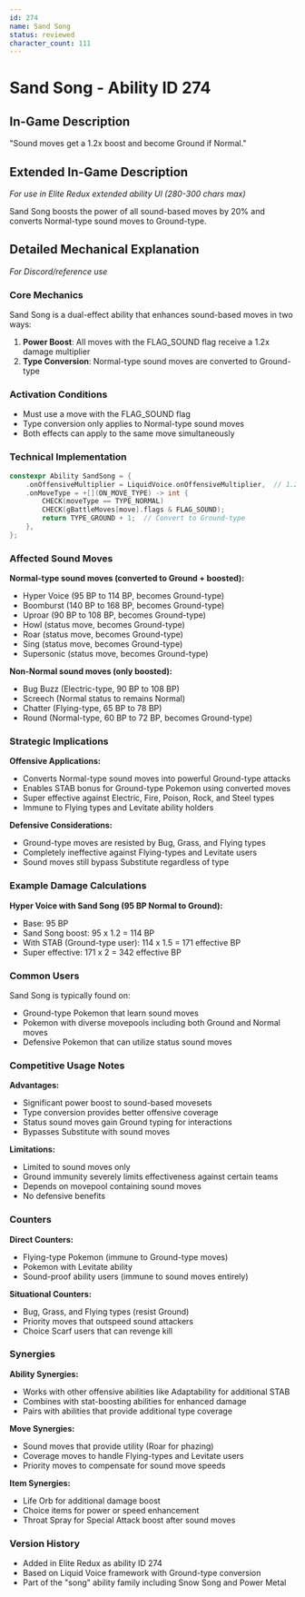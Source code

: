 ```yaml
---
id: 274
name: Sand Song
status: reviewed
character_count: 111
---
```


# Sand Song - Ability ID 274

## In-Game Description
"Sound moves get a 1.2x boost and become Ground if Normal."

## Extended In-Game Description
*For use in Elite Redux extended ability UI (280-300 chars max)*

Sand Song boosts the power of all sound-based moves by 20% and converts Normal-type sound moves to Ground-type. 

## Detailed Mechanical Explanation
*For Discord/reference use*

### Core Mechanics
Sand Song is a dual-effect ability that enhances sound-based moves in two ways:
1. **Power Boost**: All moves with the FLAG_SOUND flag receive a 1.2x damage multiplier
2. **Type Conversion**: Normal-type sound moves are converted to Ground-type

### Activation Conditions
- Must use a move with the FLAG_SOUND flag
- Type conversion only applies to Normal-type sound moves
- Both effects can apply to the same move simultaneously

### Technical Implementation
```cpp
constexpr Ability SandSong = {
    .onOffensiveMultiplier = LiquidVoice.onOffensiveMultiplier,  // 1.2x for sound moves
    .onMoveType = +[](ON_MOVE_TYPE) -> int {
        CHECK(moveType == TYPE_NORMAL)
        CHECK(gBattleMoves[move].flags & FLAG_SOUND);
        return TYPE_GROUND + 1;  // Convert to Ground-type
    },
};
```

### Affected Sound Moves
**Normal-type sound moves (converted to Ground + boosted):**
- Hyper Voice (95 BP to 114 BP, becomes Ground-type)
- Boomburst (140 BP to 168 BP, becomes Ground-type)  
- Uproar (90 BP to 108 BP, becomes Ground-type)
- Howl (status move, becomes Ground-type)
- Roar (status move, becomes Ground-type)
- Sing (status move, becomes Ground-type)
- Supersonic (status move, becomes Ground-type)

**Non-Normal sound moves (only boosted):**
- Bug Buzz (Electric-type, 90 BP to 108 BP)
- Screech (Normal status to remains Normal)
- Chatter (Flying-type, 65 BP to 78 BP)
- Round (Normal-type, 60 BP to 72 BP, becomes Ground-type)

### Strategic Implications
**Offensive Applications:**
- Converts Normal-type sound moves into powerful Ground-type attacks
- Enables STAB bonus for Ground-type Pokemon using converted moves
- Super effective against Electric, Fire, Poison, Rock, and Steel types
- Immune to Flying types and Levitate ability holders

**Defensive Considerations:**
- Ground-type moves are resisted by Bug, Grass, and Flying types
- Completely ineffective against Flying-types and Levitate users
- Sound moves still bypass Substitute regardless of type

### Example Damage Calculations
**Hyper Voice with Sand Song (95 BP Normal to Ground):**
- Base: 95 BP
- Sand Song boost: 95 x 1.2 = 114 BP
- With STAB (Ground-type user): 114 x 1.5 = 171 effective BP
- Super effective: 171 x 2 = 342 effective BP

### Common Users
Sand Song is typically found on:
- Ground-type Pokemon that learn sound moves
- Pokemon with diverse movepools including both Ground and Normal moves
- Defensive Pokemon that can utilize status sound moves

### Competitive Usage Notes
**Advantages:**
- Significant power boost to sound-based movesets
- Type conversion provides better offensive coverage
- Status sound moves gain Ground typing for interactions
- Bypasses Substitute with sound moves

**Limitations:**
- Limited to sound moves only
- Ground immunity severely limits effectiveness against certain teams
- Depends on movepool containing sound moves
- No defensive benefits

### Counters
**Direct Counters:**
- Flying-type Pokemon (immune to Ground-type moves)
- Pokemon with Levitate ability
- Sound-proof ability users (immune to sound moves entirely)

**Situational Counters:**
- Bug, Grass, and Flying types (resist Ground)
- Priority moves that outspeed sound attackers
- Choice Scarf users that can revenge kill

### Synergies
**Ability Synergies:**
- Works with other offensive abilities like Adaptability for additional STAB
- Combines with stat-boosting abilities for enhanced damage
- Pairs with abilities that provide additional type coverage

**Move Synergies:**
- Sound moves that provide utility (Roar for phazing)
- Coverage moves to handle Flying-types and Levitate users
- Priority moves to compensate for sound move speeds

**Item Synergies:**
- Life Orb for additional damage boost
- Choice items for power or speed enhancement
- Throat Spray for Special Attack boost after sound moves

### Version History
- Added in Elite Redux as ability ID 274
- Based on Liquid Voice framework with Ground-type conversion
- Part of the "song" ability family including Snow Song and Power Metal